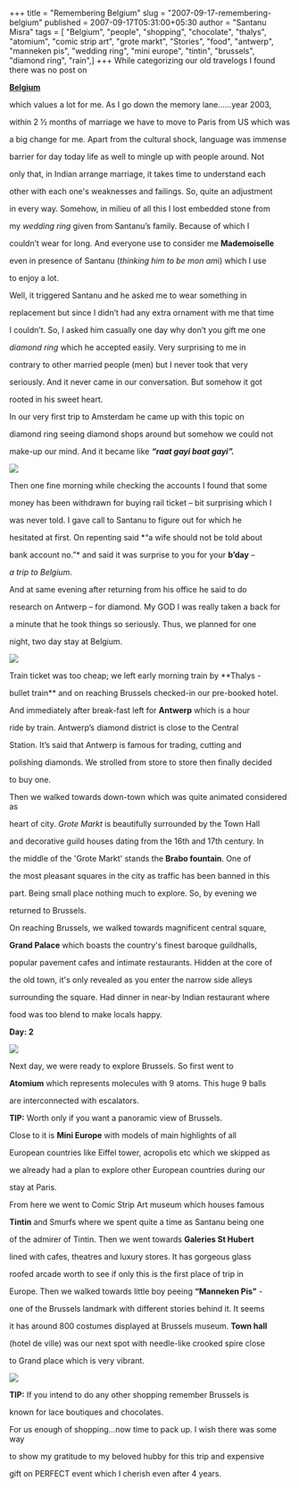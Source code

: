 +++
title = "Remembering Belgium"
slug = "2007-09-17-remembering-belgium"
published = 2007-09-17T05:31:00+05:30
author = "Santanu Misra"
tags = [ "Belgium", "people", "shopping", "chocolate", "thalys", "atomium", "comic strip art", "grote markt", "Stories", "food", "antwerp", "manneken pis", "wedding ring", "mini europe", "tintin", "brussels", "diamond ring", "rain",]
+++
While categorizing our old travelogs I found there was no post on
**[Belgium](http://www.santm.com/gallery3/index.php/2003/brussels)**
which values a lot for me. As I go down the memory lane......year 2003,
within 2 ½ months of marriage we have to move to Paris from US which was
a big change for me. Apart from the cultural shock, language was immense
barrier for day today life as well to mingle up with people around. Not
only that, in Indian arrange marriage, it takes time to understand each
other with each one's weaknesses and failings. So, quite an adjustment
in every way. Somehow, in milieu of all this I lost embedded stone from
my *wedding ring* given from Santanu’s family. Because of which I
couldn’t wear for long. And everyone use to consider me **Mademoiselle**
even in presence of Santanu (*thinking him to be mon am*i) which I use
to enjoy a lot.

Well, it triggered Santanu and he asked me to wear something in
replacement but since I didn’t had any extra ornament with me that time
I couldn’t. So, I asked him casually one day why don’t you gift me one
*diamond ring* which he accepted easily. Very surprising to me in
contrary to other married people (men) but I never took that very
seriously. And it never came in our conversation. But somehow it got
rooted in his sweet heart.

In our very first trip to Amsterdam he came up with this topic on
diamond ring seeing diamond shops around but somehow we could not
make-up our mind. And it became like ***“raat gayi baat gayi”.***

[![](../images/2007-09-17-remembering-belgium-belgium-brussels.jpg)](http://www.santm.com/gallery3/index.php/2003/brussels)

Then one fine morning while checking the accounts I found that some
money has been withdrawn for buying rail ticket – bit surprising which I
was never told. I gave call to Santanu to figure out for which he
hesitated at first. On repenting said *“a wife should not be told about
bank account no.”* and said it was surprise to you for your **b’day** –
*a trip to Belgium*.

And at same evening after returning from his office he said to do
research on Antwerp – for diamond. My GOD I was really taken a back for
a minute that he took things so seriously. Thus, we planned for one
night, two day stay at Belgium.

![](../images/2007-09-17-remembering-belgium-TGV.jpg)

Train ticket was too cheap; we left early morning train by **Thalys -
bullet train** and on reaching Brussels checked-in our pre-booked hotel.
And immediately after break-fast left for **Antwerp** which is a hour
ride by train. Antwerp’s diamond district is close to the Central
Station. It’s said that Antwerp is famous for trading, cutting and
polishing diamonds. We strolled from store to store then finally decided
to buy one.

Then we walked towards down-town which was quite animated considered as
heart of city. *Grote Markt* is beautifully surrounded by the Town Hall
and decorative guild houses dating from the 16th and 17th century. In
the middle of the 'Grote Markt' stands the **Brabo fountain**. One of
the most pleasant squares in the city as traffic has been banned in this
part. Being small place nothing much to explore. So, by evening we
returned to Brussels.

On reaching Brussels, we walked towards magnificent central square,
**Grand Palace** which boasts the country's finest baroque guildhalls,
popular pavement cafes and intimate restaurants. Hidden at the core of
the old town, it's only revealed as you enter the narrow side alleys
surrounding the square. Had dinner in near-by Indian restaurant where
food was too blend to make locals happy.

**Day: 2**

![](../images/2007-09-17-remembering-belgium-ring_diamond.jpg)

Next day, we were ready to explore Brussels. So first went to
**Atomium** which represents molecules with 9 atoms. This huge 9 balls
are interconnected with escalators.

**TIP:** Worth only if you want a panoramic view of Brussels.

Close to it is **Mini Europe** with models of main highlights of all
European countries like Eiffel tower, acropolis etc which we skipped as
we already had a plan to explore other European countries during our
stay at Paris.

From here we went to Comic Strip Art museum which houses famous
**Tintin** and Smurfs where we spent quite a time as Santanu being one
of the admirer of Tintin. Then we went towards **Galeries St Hubert**
lined with cafes, theatres and luxury stores. It has gorgeous glass
roofed arcade worth to see if only this is the first place of trip in
Europe. Then we walked towards little boy peeing **“Manneken Pis"** -
one of the Brussels landmark with different stories behind it. It seems
it has around 800 costumes displayed at Brussels museum. **Town hall**
(hotel de ville) was our next spot with needle-like crooked spire close
to Grand place which is very vibrant.

![](../images/2007-09-17-remembering-belgium-belgian_chocolate.jpg)

**TIP:** If you intend to do any other shopping remember Brussels is
known for lace boutiques and chocolates.

For us enough of shopping…now time to pack up. I wish there was some way
to show my gratitude to my beloved hubby for this trip and expensive
gift on PERFECT event which I cherish even after 4 years.
